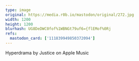 ```yaml
---
type: image
original: https://media.r0b.io/mastodon/original/272.jpg
width: 1200
height: 1200
blurhash: UG8DeDWC0fof%1WBNGt79uf6={flEMof%0Rj
refs:
  mastodon_card: ['111839949850372094']
---
```


Hyperdrama by Justice on Apple Music
